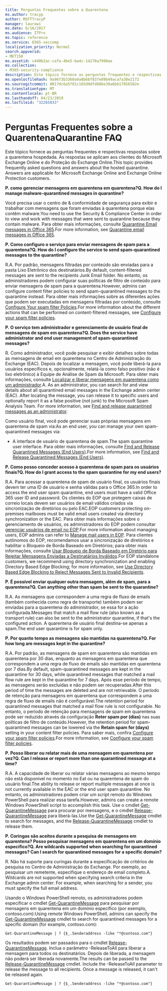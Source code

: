 ```yaml
---
title: Perguntas Frequentes sobre a Quarentena
ms.author: tracyp
author: MSFTTracyP
manager: laurawi
ms.date: 6/16/2017
ms.audience: ITPro
ms.topic: reference
ms.service: O365-seccomp
localization_priority: Normal
search.appverid:
- MET150
ms.assetid: c440b2ac-cafa-4be5-ba4c-14278a7990ae
ms.collection:
- M365-security-compliance
description: Este tópico fornece as perguntas frequentes e respectivas respostas sobre a quarentena hospedada.
ms.openlocfilehash: 9a9673b3360a9a8b6bf837e09b49aca7a38e2172
ms.sourcegitcommit: 0017dc6a5f81c165d9dfd88be39a6bb17856582e
ms.translationtype: MT
ms.contentlocale: pt-BR
ms.lasthandoff: 04/23/2019
ms.locfileid: "32265033"
---
```

# <a name="quarantine-faq"></a><span data-ttu-id="f5081-103">Perguntas Frequentes sobre a Quarentena</span><span class="sxs-lookup"><span data-stu-id="f5081-103">Quarantine FAQ</span></span>

<span data-ttu-id="f5081-p101">Este tópico fornece as perguntas frequentes e respectivas respostas sobre a quarentena hospedada. As respostas se aplicam aos clientes do Microsoft Exchange Online e do Proteção do Exchange Online.</span><span class="sxs-lookup"><span data-stu-id="f5081-p101">This topic provides frequently asked questions and answers about the hosted quarantine. Answers are applicable for Microsoft Exchange Online and Exchange Online Protection customers.</span></span>
  
 <span data-ttu-id="f5081-106">**P. como gerenciar mensagens em quarentena em quarentena?**</span><span class="sxs-lookup"><span data-stu-id="f5081-106">**Q. How do I manage malware-quarantined messages in quarantine?**</span></span>
  
<span data-ttu-id="f5081-107">Você precisa usar o centro de &amp; conformidade de segurança para exibir e trabalhar com mensagens que foram enviadas à quarentena porque elas contêm malware.</span><span class="sxs-lookup"><span data-stu-id="f5081-107">You need to use the Security &amp; Compliance Center in order to view and work with messages that were sent to quarantine because they contain malware.</span></span> <span data-ttu-id="f5081-108">Para obter mais informações, consulte [Quarantine Email messages in Office 365](https://support.office.com/article/Quarantine-email-messages-in-Office-365-4c234874-015e-4768-8495-98fcccfc639b).</span><span class="sxs-lookup"><span data-stu-id="f5081-108">For more information, see [Quarantine email messages in Office 365](https://support.office.com/article/Quarantine-email-messages-in-Office-365-4c234874-015e-4768-8495-98fcccfc639b).</span></span>
  
 <span data-ttu-id="f5081-109">**P. Como configuro o serviço para enviar mensagens de spam para a quarentena?**</span><span class="sxs-lookup"><span data-stu-id="f5081-109">**Q. How do I configure the service to send spam-quarantined messages to the quarantine?**</span></span>
  
<span data-ttu-id="f5081-110">R.</span><span class="sxs-lookup"><span data-stu-id="f5081-110">A.</span></span> <span data-ttu-id="f5081-111">Por padrão, mensagens filtradas por conteúdo são enviadas para a pasta Lixo Eletrônico dos destinatários.</span><span class="sxs-lookup"><span data-stu-id="f5081-111">By default, content-filtered messages are sent to the recipients Junk Email folder.</span></span> <span data-ttu-id="f5081-112">No entanto, os administradores podem configurar suas políticas de filtro de conteúdo para enviar mensagens de spam para a quarentena.</span><span class="sxs-lookup"><span data-stu-id="f5081-112">However, admins can configure content filter policies to send spam-quarantined messages to the quarantine instead.</span></span> <span data-ttu-id="f5081-113">Para obter mais informações sobre as diferentes ações que podem ser executadas em mensagens filtradas por conteúdo, consulte [Configure Your spam filter Policies](configure-your-spam-filter-policies.md).</span><span class="sxs-lookup"><span data-stu-id="f5081-113">For more information about the different actions that can be performed on content-filtered messages, see [Configure your spam filter policies](configure-your-spam-filter-policies.md).</span></span>
  
 <span data-ttu-id="f5081-114">**P. O serviço tem administrador e gerenciamento de usuário final de mensagens de spam em quarentena?**</span><span class="sxs-lookup"><span data-stu-id="f5081-114">**Q. Does the service have administrator and end user management of spam-quarantined messages?**</span></span>
  
<span data-ttu-id="f5081-p104">R. Como administrador, você pode pesquisar e exibir detalhes sobre todas as mensagens de email em quarentena no Centro de Administração do Exchange (EAC). Depois de localizar a mensagem, você pode liberá-la para usuários específicos e, opcionalmente, relatá-la como falso positivo (não é lixo eletrônico) à Equipe de Análise de Spam da Microsoft. Para obter mais informações, consulte [Localizar e liberar mensagens em quarentena como um administrador](find-and-release-quarantined-messages-as-an-administrator.md).</span><span class="sxs-lookup"><span data-stu-id="f5081-p104">A. As an administrator, you can search for and view details about all quarantined email messages in the Exchange admin center (EAC). After locating the message, you can release it to specific users and optionally report it as a false positive (not junk) to the Microsoft Spam Analysis Team. For more information, see [Find and release quarantined messages as an administrator](find-and-release-quarantined-messages-as-an-administrator.md).</span></span>
  
<span data-ttu-id="f5081-119">Como usuário final, você pode gerenciar suas próprias mensagens em quarentena de spam via:</span><span class="sxs-lookup"><span data-stu-id="f5081-119">As an end user, you can manage your own spam-quarantined messages via:</span></span> 
  
- <span data-ttu-id="f5081-120">A interface de usuário de quarentena de spam.</span><span class="sxs-lookup"><span data-stu-id="f5081-120">The spam quarantine user interface.</span></span> <span data-ttu-id="f5081-121">Para obter mais informações, consulte [Find and Release Quarantined Messages (End Users)](http://technet.microsoft.com/library/e439b560-827a-4807-abd3-6b861c1ff786.aspx).</span><span class="sxs-lookup"><span data-stu-id="f5081-121">For more information, see [Find and Release Quarantined Messages (End Users)](http://technet.microsoft.com/library/e439b560-827a-4807-abd3-6b861c1ff786.aspx).</span></span>
        
 <span data-ttu-id="f5081-122">**P. Como posso conceder acesso à quarentena de spam para os usuários finais?**</span><span class="sxs-lookup"><span data-stu-id="f5081-122">**Q. How do I grant access to the spam quarantine for my end users?**</span></span>
  
<span data-ttu-id="f5081-123">R.</span><span class="sxs-lookup"><span data-stu-id="f5081-123">A.</span></span> <span data-ttu-id="f5081-124">Para acessar a quarentena de spam de usuário final, os usuários finais devem ter uma ID de usuário e senha válidas para o Office 365.</span><span class="sxs-lookup"><span data-stu-id="f5081-124">In order to access the end user spam quarantine, end users must have a valid Office 365 user ID and password.</span></span> <span data-ttu-id="f5081-125">Os clientes do EOP que protegem caixas de correio locais devem ser usuários de email válidos criados via sincronização de diretórios ou pelo EAC.</span><span class="sxs-lookup"><span data-stu-id="f5081-125">EOP customers protecting on-premises mailboxes must be valid email users created via directory synchronization or the EAC.</span></span> <span data-ttu-id="f5081-126">Para obter mais informações sobre o gerenciamento de usuários, os administradores do EOP podem consultar [gerenciar usuários de email no EOP](eop/manage-mail-users-in-eop.md).</span><span class="sxs-lookup"><span data-stu-id="f5081-126">For more information about managing users, EOP admins can refer to [Manage mail users in EOP](eop/manage-mail-users-in-eop.md).</span></span> <span data-ttu-id="f5081-127">Para clientes autônomos do EOP, recomendamos usar a sincronização de diretórios e habilitar o Bloqueio de Borda Baseado em Diretórios; para obter mais informações, consulte [Usar Bloqueio de Borda Baseado em Diretório para Rejeitar Mensagens Enviadas a Destinatários Inválidos](http://technet.microsoft.com/library/ca7b7416-92ed-40ad-abdb-695be46ea2e4.aspx).</span><span class="sxs-lookup"><span data-stu-id="f5081-127">For EOP standalone customers, we recommend using directory synchronization and enabling Directory Based Edge Blocking; for more information, see [Use Directory Based Edge Blocking to Reject Messages Sent to Invalid Recipients](http://technet.microsoft.com/library/ca7b7416-92ed-40ad-abdb-695be46ea2e4.aspx).</span></span>
  
 <span data-ttu-id="f5081-128">**P. É possível enviar qualquer outra mensagem, além de spam, para a quarentena?**</span><span class="sxs-lookup"><span data-stu-id="f5081-128">**Q. Can anything other than spam be sent to the quarantine?**</span></span>
  
<span data-ttu-id="f5081-129">R.</span><span class="sxs-lookup"><span data-stu-id="f5081-129">A.</span></span> <span data-ttu-id="f5081-130">As mensagens que correspondem a uma regra de fluxo de emails (também conhecida como regra de transporte) também podem ser enviadas para a quarentena do administrador, se essa for a ação configurada.</span><span class="sxs-lookup"><span data-stu-id="f5081-130">Messages that match a mail flow rule (also known as a transport rule) can also be sent to the administrator quarantine, if that's the configured action.</span></span> <span data-ttu-id="f5081-131">A quarentena de usuário final destina-se apenas a spam.</span><span class="sxs-lookup"><span data-stu-id="f5081-131">The end user quarantine is for spam only.</span></span>
  
 <span data-ttu-id="f5081-132">**P. Por quanto tempo as mensagens são mantidas na quarentena?**</span><span class="sxs-lookup"><span data-stu-id="f5081-132">**Q. For how long are messages kept in the quarantine?**</span></span>
  
<span data-ttu-id="f5081-133">R.</span><span class="sxs-lookup"><span data-stu-id="f5081-133">A.</span></span> <span data-ttu-id="f5081-134">Por padrão, as mensagens de spam em quarentena são mantidas em quarentena por 30 dias, enquanto as mensagens em quarentena que correspondem a uma regra de fluxo de emails são mantidas em quarentena por 7 dias.</span><span class="sxs-lookup"><span data-stu-id="f5081-134">By default, spam-quarantined messages are kept in the quarantine for 30 days, while quarantined messages that matched a mail flow rule are kept in the quarantine for 7 days.</span></span> <span data-ttu-id="f5081-135">Após esse período de tempo, as mensagens serão excluídas e não podem ser recuperadas.</span><span class="sxs-lookup"><span data-stu-id="f5081-135">After this period of time the messages are deleted and are not retrievable.</span></span> <span data-ttu-id="f5081-136">O período de retenção para mensagens em quarentena que correspondem a uma regra de fluxo de emails não é configurável.</span><span class="sxs-lookup"><span data-stu-id="f5081-136">The retention period for quarantined messages that matched a mail flow rule is not configurable.</span></span> <span data-ttu-id="f5081-137">No entanto, o período de retenção para mensagens de spam em quarentena pode ser reduzido através da configuração **Reter spam por (dias)** nas suas políticas de filtro de conteúdo.</span><span class="sxs-lookup"><span data-stu-id="f5081-137">However, the retention period for spam-quarantined messages can be lowered via the **Retain spam for (days)** setting in your content filter policies.</span></span> <span data-ttu-id="f5081-138">Para saber mais, confira [Configure your spam filter policies](configure-your-spam-filter-policies.md).</span><span class="sxs-lookup"><span data-stu-id="f5081-138">For more information, see [Configure your spam filter policies](configure-your-spam-filter-policies.md).</span></span>
  
 <span data-ttu-id="f5081-139">**P. Posso liberar ou relatar mais de uma mensagem em quarentena por vez?**</span><span class="sxs-lookup"><span data-stu-id="f5081-139">**Q. Can I release or report more than one quarantined message at a time?**</span></span>
  
<span data-ttu-id="f5081-140">R.</span><span class="sxs-lookup"><span data-stu-id="f5081-140">A.</span></span> <span data-ttu-id="f5081-141">A capacidade de liberar ou relatar várias mensagens ao mesmo tempo não está disponível no momento no Eat ou na quarentena de spam do usuário final.</span><span class="sxs-lookup"><span data-stu-id="f5081-141">The ability to release or report multiple messages at once is not currently available in the EAC or the end user spam quarantine.</span></span> <span data-ttu-id="f5081-142">No entanto, os administradores podem criar um script remoto do Windows PowerShell para realizar essa tarefa.</span><span class="sxs-lookup"><span data-stu-id="f5081-142">However, admins can create a remote Windows PowerShell script to accomplish this task.</span></span> <span data-ttu-id="f5081-143">Use o cmdlet [Get-QuarantineMessage](http://technet.microsoft.com/library/88026da1-8dbc-49e7-80e8-112a32773c34.aspx) para procurar por mensagens, e o cmdlet [Release-QuarantineMessage](http://technet.microsoft.com/library/4a3aa05c-238f-46f2-b8dd-b0e3c38eab3e.aspx) para liberá-las.</span><span class="sxs-lookup"><span data-stu-id="f5081-143">Use the [Get-QuarantineMessage](http://technet.microsoft.com/library/88026da1-8dbc-49e7-80e8-112a32773c34.aspx) cmdlet to search for messages, and the [Release-QuarantineMessage](http://technet.microsoft.com/library/4a3aa05c-238f-46f2-b8dd-b0e3c38eab3e.aspx) cmdlet to release them.</span></span> 
  
 <span data-ttu-id="f5081-144">**P. Coringas são aceitos durante a pesquisa de mensagens em quarentena? Posso pesquisar mensagens em quarentena em um domínio específico?**</span><span class="sxs-lookup"><span data-stu-id="f5081-144">**Q. Are wildcards supported when searching for quarantined messages? Can I search for quarantined messages for a specific domain?**</span></span>
  
<span data-ttu-id="f5081-p110">R. Não há suporte para curingas durante a especificação de critérios de pesquisa no Centro de Administração do Exchange. Por exemplo, ao pesquisar um remetente, especifique o endereço de email completo.</span><span class="sxs-lookup"><span data-stu-id="f5081-p110">A. Wildcards are not supported when specifying search criteria in the Exchange admin center. For example, when searching for a sender, you must specify the full email address.</span></span>
  
<span data-ttu-id="f5081-148">Usando o Windows PowerShell remoto, os administradores podem especificar o cmdlet [Get-QuarantineMessage](http://technet.microsoft.com/library/88026da1-8dbc-49e7-80e8-112a32773c34.aspx) para pesquisar por mensagens em quarentena em um domínio específico (por exemplo, contoso.com):</span><span class="sxs-lookup"><span data-stu-id="f5081-148">Using remote Windows PowerShell, admins can specify the [Get-QuarantineMessage](http://technet.microsoft.com/library/88026da1-8dbc-49e7-80e8-112a32773c34.aspx) cmdlet to search for quarantined messages for a specific domain (for example, contoso.com):</span></span> 
  
```
Get-QuarantineMessage | ? {$_.Senderaddress -like "*@contoso.com"}
```

<span data-ttu-id="f5081-p111">Os resultados podem ser passados para o cmdlet [Release-QuarantineMessage](http://technet.microsoft.com/library/4a3aa05c-238f-46f2-b8dd-b0e3c38eab3e.aspx). Inclua o parâmetro -ReleaseToAll para liberar a mensagem para todos os destinatários. Depois de liberada, a mensagem não poderá ser liberada novamente.</span><span class="sxs-lookup"><span data-stu-id="f5081-p111">The results can be passed to the [Release-QuarantineMessage](http://technet.microsoft.com/library/4a3aa05c-238f-46f2-b8dd-b0e3c38eab3e.aspx) cmdlet. Include the -ReleaseToAll parameter to release the message to all recipients. Once a message is released, it can't be released again.</span></span> 
  
```
Get-QuarantineMessage | ? {$_.Senderaddress -like "*@contoso.com"}
```



